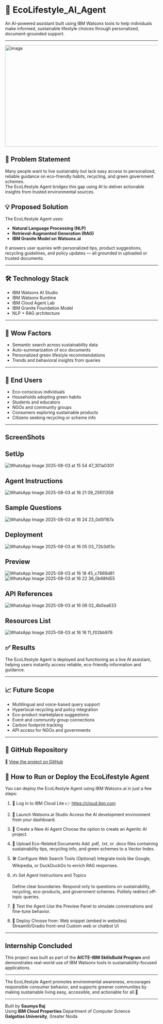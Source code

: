 # 🌿 EcoLifestyle_AI_Agent

An AI-powered assistant built using IBM Watsonx tools to help individuals make informed, sustainable lifestyle choices through personalized, document-grounded support.

---
<img width="900" height="335" alt="image" src="https://github.com/user-attachments/assets/f624de50-dd2f-4fde-bdac-1b01d5372320" />


## 📌 Problem Statement

Many people want to live sustainably but lack easy access to personalized, reliable guidance on eco-friendly habits, recycling, and green government schemes.  
The EcoLifestyle Agent bridges this gap using AI to deliver actionable insights from trusted environmental sources.

## 💡 Proposed Solution

The EcoLifestyle Agent uses:
- **Natural Language Processing (NLP)**
- **Retrieval-Augmented Generation (RAG)**
- **IBM Granite Model on Watsonx.ai**

It answers user queries with personalized tips, product suggestions, recycling guidelines, and policy updates — all grounded in uploaded or trusted documents.

---

## 🛠️ Technology Stack

- IBM Watsonx AI Studio  
- IBM Watsonx Runtime  
- IBM Cloud Agent Lab  
- IBM Granite Foundation Model  
- NLP + RAG architecture  

---

## 🌟 Wow Factors

- Semantic search across sustainability data  
- Auto-summarization of eco documents  
- Personalized green lifestyle recommendations  
- Trends and behavioral insights from queries  

---

## 👥 End Users

- Eco-conscious individuals  
- Households adopting green habits  
- Students and educators  
- NGOs and community groups  
- Consumers exploring sustainable products  
- Citizens seeking recycling or scheme info  

---

## ScreenShots

## SetUp
![WhatsApp Image 2025-08-03 at 15 54 47_301a0301](https://github.com/user-attachments/assets/dd62ad73-cb0b-4c6b-b253-1cdbbcb88262)

## Agent Instructions
![WhatsApp Image 2025-08-03 at 16 21 09_25f01358](https://github.com/user-attachments/assets/6a3320e0-b1c0-4d41-8395-9f17060371bc)

## Sample Questions
![WhatsApp Image 2025-08-03 at 16 24 23_0d5f167a](https://github.com/user-attachments/assets/8017f55a-fa24-432a-acd3-d385acec73c3)

## Deployment 
![WhatsApp Image 2025-08-03 at 16 05 03_72b3df3c](https://github.com/user-attachments/assets/be17ade3-27d2-45c1-a0c9-82f5d88f5043)

## Preview
![WhatsApp Image 2025-08-03 at 16 18 45_c7869d81](https://github.com/user-attachments/assets/56e4a73b-8de4-42e5-ae54-08c8e692b150)
![WhatsApp Image 2025-08-03 at 16 22 36_0b68fd55](https://github.com/user-attachments/assets/bf61e05e-db85-417f-baee-460d79574e0b)

## API References
![WhatsApp Image 2025-08-03 at 16 06 02_4b0ea633](https://github.com/user-attachments/assets/3f4bf73f-db94-4fbe-b667-452533ff8a2e)

## Resources List
![WhatsApp Image 2025-08-03 at 16 16 11_f02bb976](https://github.com/user-attachments/assets/be765c1c-290f-419f-9998-a80f15194a90)




## ✅ Results

The EcoLifestyle Agent is deployed and functioning as a live AI assistant, helping users instantly access reliable, eco-friendly information and guidance.

---

## 📈 Future Scope

- Multilingual and voice-based query support  
- Hyperlocal recycling and policy integration  
- Eco-product marketplace suggestions  
- Event and community group connections  
- Carbon footprint tracking  
- API access for NGOs and governments  

---

## 📎 GitHub Repository

🔗 [View the project on GitHub](https://github.com/rajsaumyaa/EcoLifestyle_AI_Agent.git)

## 🚀 How to Run or Deploy the EcoLifestyle Agent

You can deploy the EcoLifestyle Agent using IBM Watsonx.ai in just a few steps:

1. 🔐 Log in to IBM Cloud Lite
    👉 https://cloud.ibm.com

2. 🧠 Launch Watsonx.ai Studio
   Access the AI development environment from your dashboard.

3. 🤖 Create a New AI Agent
   Choose the option to create an Agentic AI project.

4. 📄 Upload Eco-Related Documents
   Add .pdf, .txt, or .docx files containing sustainability tips, recycling info, and green schemes to a Vector Index.

5. 🛠️ Configure Web Search Tools (Optional)
  Integrate tools like Google, Wikipedia, or DuckDuckGo to enrich RAG responses.

6. ✍️ Set Agent Instructions and Topics

   Define clear boundaries:
   Respond only to questions on sustainability, recycling, eco-products, and government schemes.
   Politely redirect off-topic queries.

8. 🧪 Test the Agent
    Use the Preview Panel to simulate conversations and fine-tune behavior.

9. 🚀 Deploy
  Choose from:
  Web snippet (embed in websites)
  Streamlit/Gradio front-end
  Custom web or chatbot UI



---
## Internship Concluded

This project was built as part of the **AICTE-IBM SkillsBuild Program** and demonstrates real-world use of IBM Watsonx tools in sustainability-focused applications.


---

The EcoLifestyle Agent promotes environmental awareness, encourages responsible consumer behavior, and supports greener communities by making sustainable living easy, accessible, and actionable for all.🌱

---

Built by **Saumya Raj**  
Using **IBM Cloud Properties**
Department of Computer Science  
**Galgoti​as University**, Greater Noida  


